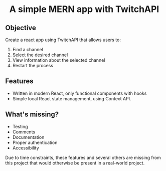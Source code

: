 <h1 align="center">A simple MERN app with TwitchAPI</h1>

## Objective
Create a react app using TwitchAPI that allows users to:

1. Find a channel
2. Select the desired channel
3. View information about the selected channel
4. Restart the process

## Features

- Written in modern React, only functional components with hooks
- Simple local React state management, using Context API.

## What's missing?

- Testing
- Comments
- Documentation
- Proper authentication
- Accessibility

Due to time constraints, these features and several others are missing from this project that would otherwise be present in a real-world project.
